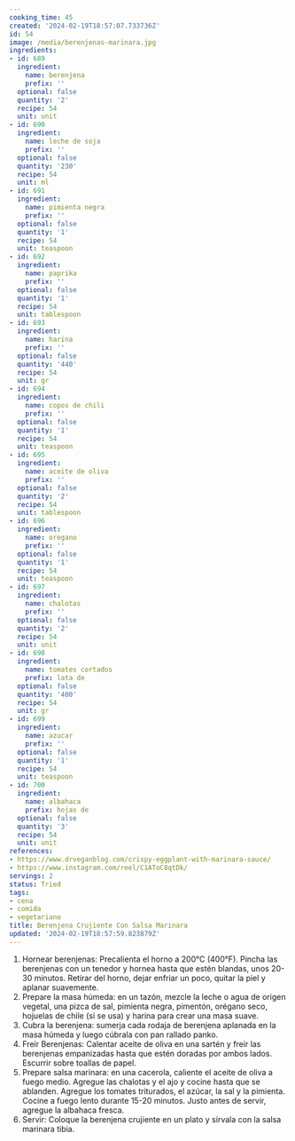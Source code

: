 ```yaml
---
cooking_time: 45
created: '2024-02-19T18:57:07.733736Z'
id: 54
image: /media/berenjenas-marinara.jpg
ingredients:
- id: 689
  ingredient:
    name: berenjena
    prefix: ''
  optional: false
  quantity: '2'
  recipe: 54
  unit: unit
- id: 690
  ingredient:
    name: leche de soja
    prefix: ''
  optional: false
  quantity: '230'
  recipe: 54
  unit: ml
- id: 691
  ingredient:
    name: pimienta negra
    prefix: ''
  optional: false
  quantity: '1'
  recipe: 54
  unit: teaspoon
- id: 692
  ingredient:
    name: paprika
    prefix: ''
  optional: false
  quantity: '1'
  recipe: 54
  unit: tablespoon
- id: 693
  ingredient:
    name: harina
    prefix: ''
  optional: false
  quantity: '440'
  recipe: 54
  unit: gr
- id: 694
  ingredient:
    name: copos de chili
    prefix: ''
  optional: false
  quantity: '1'
  recipe: 54
  unit: teaspoon
- id: 695
  ingredient:
    name: aceite de oliva
    prefix: ''
  optional: false
  quantity: '2'
  recipe: 54
  unit: tablespoon
- id: 696
  ingredient:
    name: oregano
    prefix: ''
  optional: false
  quantity: '1'
  recipe: 54
  unit: teaspoon
- id: 697
  ingredient:
    name: chalotas
    prefix: ''
  optional: false
  quantity: '2'
  recipe: 54
  unit: unit
- id: 698
  ingredient:
    name: tomates cortados
    prefix: lata de
  optional: false
  quantity: '400'
  recipe: 54
  unit: gr
- id: 699
  ingredient:
    name: azucar
    prefix: ''
  optional: false
  quantity: '1'
  recipe: 54
  unit: teaspoon
- id: 700
  ingredient:
    name: albahaca
    prefix: hojas de
  optional: false
  quantity: '3'
  recipe: 54
  unit: unit
references:
- https://www.drveganblog.com/crispy-eggplant-with-marinara-sauce/
- https://www.instagram.com/reel/C1AToC8qtDk/
servings: 2
status: Tried
tags:
- cena
- comida
- vegetariano
title: Berenjena Crujiente Con Salsa Marinara
updated: '2024-02-19T18:57:59.823879Z'
---
```

1. Hornear berenjenas: Precalienta el horno a 200°C (400°F). Pincha las berenjenas con un tenedor y hornea hasta que estén blandas, unos 20-30 minutos. Retirar del horno, dejar enfriar un poco, quitar la piel y aplanar suavemente.
2. Prepare la masa húmeda: en un tazón, mezcle la leche o agua de origen vegetal, una pizca de sal, pimienta negra, pimentón, orégano seco, hojuelas de chile (si se usa) y harina para crear una masa suave.
3. Cubra la berenjena: sumerja cada rodaja de berenjena aplanada en la masa húmeda y luego cúbrala con pan rallado panko.
4. Freír Berenjenas: Calentar aceite de oliva en una sartén y freír las berenjenas empanizadas hasta que estén doradas por ambos lados. Escurrir sobre toallas de papel.
5. Prepare salsa marinara: en una cacerola, caliente el aceite de oliva a fuego medio. Agregue las chalotas y el ajo y cocine hasta que se ablanden. Agregue los tomates triturados, el azúcar, la sal y la pimienta. Cocine a fuego lento durante 15-20 minutos. Justo antes de servir, agregue la albahaca fresca.
6. Servir: Coloque la berenjena crujiente en un plato y sírvala con la salsa marinara tibia.
